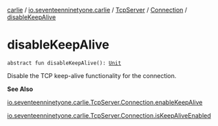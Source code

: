 [carlie](../../../index.md) / [io.seventeenninetyone.carlie](../../index.md) / [TcpServer](../index.md) / [Connection](index.md) / [disableKeepAlive](./disable-keep-alive.md)

# disableKeepAlive

`abstract fun disableKeepAlive(): `[`Unit`](https://kotlinlang.org/api/latest/jvm/stdlib/kotlin/-unit/index.html)

Disable the TCP keep-alive functionality for the connection.

**See Also**

[io.seventeenninetyone.carlie.TcpServer.Connection.enableKeepAlive](enable-keep-alive.md)

[io.seventeenninetyone.carlie.TcpServer.Connection.isKeepAliveEnabled](is-keep-alive-enabled.md)

